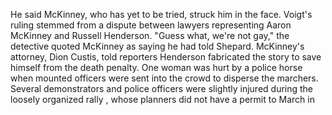 He said McKinney, who has yet to be tried, struck him in the face.
Voigt's ruling stemmed from a dispute between lawyers representing Aaron McKinney and Russell Henderson.
"Guess what, we're not gay," the detective quoted McKinney as saying he had told Shepard.
McKinney's attorney, Dion Custis, told reporters Henderson fabricated the story to save himself from the death penalty.
One woman was hurt by a police horse when mounted officers were sent into the crowd to disperse the marchers.
Several demonstrators and police officers were slightly injured during the loosely organized rally , whose planners did not have a permit to March in 